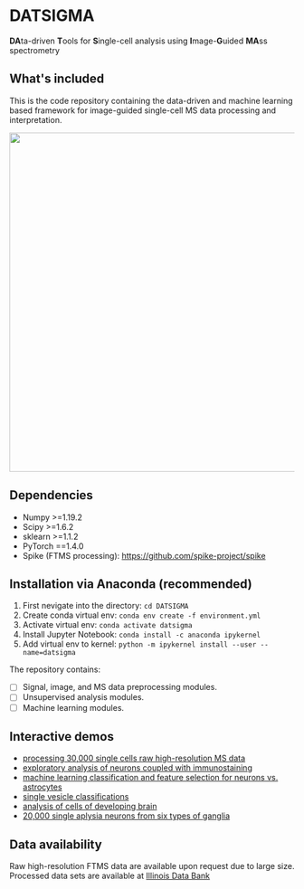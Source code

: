 # DATSIGMA
**DA**ta-driven **T**ools for **S**ingle-cell analysis using **I**mage-**G**uided **MA**ss spectrometry


## What's included
This is the code repository containing the data-driven and machine learning based framework for image-guided single-cell MS data processing and interpretation.


<p align="center">
  <img src="https://github.com/richardxie1119/DATSIGMA/blob/main/DATSIGMA_toc.png" /width="600"> 
</p>


## Dependencies
- Numpy >=1.19.2
- Scipy >=1.6.2
- sklearn >=1.1.2 
- PyTorch ==1.4.0
- Spike (FTMS processing): https://github.com/spike-project/spike

## Installation via Anaconda (recommended)
1. First nevigate into the directory: `cd DATSIGMA`
2. Create conda virtual env: `conda env create -f environment.yml`
3. Activate virtual env: `conda activate datsigma`
4. Install Jupyter Notebook: `conda install -c anaconda ipykernel`
5. Add virtual env to kernel: `python -m ipykernel install --user --name=datsigma`

The repository contains:
- [ ] Signal, image, and MS data preprocessing modules.
- [ ] Unsupervised analysis modules.
- [ ] Machine learning modules.

## Interactive demos
- [processing 30,000 single cells raw high-resolution MS data](https://github.com/richardxie1119/DATSIGMA/blob/main/tutorial/reanalysis_30k_raw.ipynb)
- [exploratory analysis of neurons coupled with immunostaining](https://github.com/richardxie1119/DATSIGMA/blob/main/tutorial/scms_immunostain.ipynb)
- [machine learning classification and feature selection for neurons vs. astrocytes](https://github.com/richardxie1119/DATSIGMA/blob/main/tutorial/ICC_neuron_vs_astro.ipynb)
- [single vesicle classifications](https://github.com/richardxie1119/DATSIGMA/blob/main/tutorial/vesicle_classification.ipynb)
- [analysis of cells of developing brain](https://github.com/richardxie1119/DATSIGMA/blob/main/tutorial/developing_brain.ipynb)
- [20,000 single aplysia neurons from six types of ganglia](https://github.com/richardxie1119/DATSIGMA/blob/main/tutorial/supervised_aplysia.ipynb)

## Data availability
Raw high-resolution FTMS data are available upon request due to large size. Processed data sets are available at [Illinois Data Bank](https://doi.org/10.13012/B2IDB-7302959_V1)

